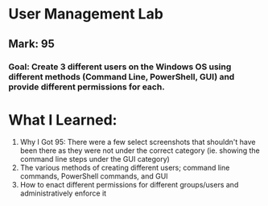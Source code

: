 # User Management Lab
## Mark: 95
### Goal: Create 3 different users on the Windows OS using different methods (Command Line, PowerShell, GUI) and provide different permissions for each.

# What I Learned:
1. Why I Got 95: There were a few select screenshots that shouldn't have been there as they were not under the correct category (ie. showing the command line steps under the GUI category)
2. The various methods of creating different users; command line commands, PowerShell commands, and GUI
3. How to enact different permissions for different groups/users and administratively enforce it
